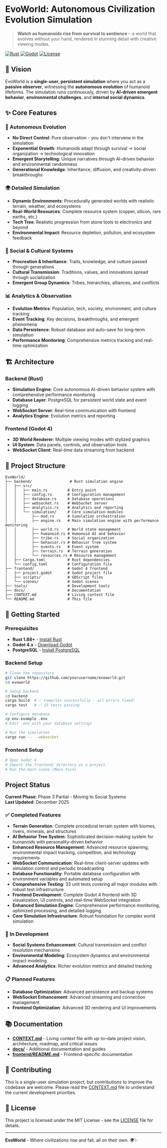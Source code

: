 # EvoWorld: Autonomous Civilization Evolution Simulation

> **Watch as humanoids rise from survival to sentience** – a world that evolves without your hand, rendered in stunning detail with creative viewing modes.

[![Rust](https://img.shields.io/badge/Rust-1.88+-orange.svg)](https://www.rust-lang.org/)
[![Godot](https://img.shields.io/badge/Godot-4.x-blue.svg)](https://godotengine.org/)
[![License](https://img.shields.io/badge/License-MIT-green.svg)](LICENSE)

## 🎯 Vision

EvoWorld is a **single-user, persistent simulation** where you act as a **passive observer**, witnessing the **autonomous evolution** of humanoid lifeforms. The simulation runs continuously, driven by **AI-driven emergent behavior**, **environmental challenges**, and **internal social dynamics**.

## ✨ Core Features

### 🧠 Autonomous Evolution
- **No Direct Control**: Pure observation - you don't intervene in the simulation
- **Exponential Growth**: Humanoids adapt through survival → social organization → technological innovation
- **Emergent Storytelling**: Unique narratives through AI-driven behavior and environmental randomness
- **Generational Knowledge**: Inheritance, diffusion, and creativity-driven breakthroughs

### 🌍 Detailed Simulation
- **Dynamic Environments**: Procedurally generated worlds with realistic terrain, weather, and ecosystems
- **Real-World Resources**: Complete resource system (copper, silicon, rare earths, etc.)
- **Tech Tree**: Realistic progression from stone tools to electronics and beyond
- **Environmental Impact**: Resource depletion, pollution, and ecosystem feedback

### 👥 Social & Cultural Systems
- **Procreation & Inheritance**: Traits, knowledge, and culture passed through generations
- **Cultural Transmission**: Traditions, values, and innovations spread through socialization
- **Emergent Group Dynamics**: Tribes, hierarchies, alliances, and conflicts

### 📊 Analytics & Observation
- **Evolution Metrics**: Population, tech, society, environment, and culture tracking
- **Event Tracking**: Key decisions, breakthroughs, and emergent phenomena
- **Data Persistence**: Robust database and auto-save for long-term simulation
- **Performance Monitoring**: Comprehensive metrics tracking and real-time optimization

## 🏗️ Architecture

### Backend (Rust)
- **Simulation Engine**: Core autonomous AI-driven behavior system with comprehensive performance monitoring
- **Database Layer**: PostgreSQL for persistent world state and event logging
- **WebSocket Server**: Real-time communication with frontend
- **Analytics Engine**: Evolution metrics and reporting

### Frontend (Godot 4)
- **3D World Renderer**: Multiple viewing modes with stylized graphics
- **UI System**: Data panels, controls, and observation tools
- **WebSocket Client**: Real-time data streaming from backend

## 📁 Project Structure

```
EvoWorld/
├── backend/                 # Rust simulation engine
│   ├── src/
│   │   ├── main.rs         # Entry point
│   │   ├── config.rs       # Configuration management
│   │   ├── database.rs     # Database operations
│   │   ├── websocket.rs    # WebSocket server
│   │   ├── analytics.rs    # Analytics and reporting
│   │   └── simulation/     # Core simulation modules
│   │       ├── mod.rs      # Simulation orchestration
│   │       ├── engine.rs   # Main simulation engine with performance monitoring
│   │       ├── world.rs    # World state management
│   │       ├── humanoid.rs # Humanoid AI and behavior
│   │       ├── tribe.rs    # Social organization
│   │       ├── behavior.rs # Behavior tree system
│   │       ├── events.rs   # Event system
│   │       ├── terrain.rs  # Terrain generation
│   │       └── resources.rs # Resource management
│   ├── Cargo.toml          # Rust dependencies
│   └── config.toml         # Configuration file
├── frontend/               # Godot 4 frontend
│   ├── project.godot       # Godot project file
│   ├── scripts/            # GDScript files
│   └── scenes/             # Godot scenes
├── tools/                  # Development tools
├── docs/                   # Documentation
├── CONTEXT.md              # Living context file
└── README.md               # This file
```

## 🚀 Getting Started

### Prerequisites
- **Rust 1.88+** - [Install Rust](https://www.rust-lang.org/tools/install)
- **Godot 4.x** - [Download Godot](https://godotengine.org/download)
- **PostgreSQL** - [Install PostgreSQL](https://www.postgresql.org/download/)

### Backend Setup
```bash
# Clone the repository
git clone https://github.com/yourusername/evoworld.git
cd evoworld

# Setup backend
cd backend
cargo build  # ✅ Compiles successfully - all errors fixed!
cargo test   # ✅ 33 tests passing

# Configure database
cp env.example .env
# Edit .env with your database settings

# Run the simulation
cargo run -- --websocket
```

### Frontend Setup
```bash
# Open Godot 4
# Import the frontend/ directory as a project
# Run the main scene (Main.tscn)
```

## Project Status

**Current Phase**: Phase 3 Partial - Moving to Social Systems  
**Last Updated**: December 2025

### ✅ Completed Features
- **Terrain Generation**: Complete procedural terrain system with biomes, rivers, minerals, and structures
- **AI Behavior Tree System**: Sophisticated decision-making system for humanoids with personality-driven behavior
- **Enhanced Resource Management**: Advanced resource spawning, environmental impact tracking, competition, and technology requirements
- **WebSocket Communication**: Real-time client-server updates with simulation control and periodic broadcasting
- **Database Functionality**: Portable database configuration with environment variables and automated setup
- **Comprehensive Testing**: 33 unit tests covering all major modules with robust test infrastructure
- **Frontend Development**: Complete Godot 4 frontend with 3D visualization, UI controls, and real-time WebSocket integration
- **Enhanced Simulation Engine**: Comprehensive performance monitoring, optimized processing, and detailed logging
- **Core Simulation Infrastructure**: Robust foundation for complex world simulation

### 🚧 In Development
- **Social Systems Enhancement**: Cultural transmission and conflict resolution mechanisms
- **Environmental Modeling**: Ecosystem dynamics and environmental impact modeling
- **Advanced Analytics**: Richer evolution metrics and detailed tracking

### 📋 Planned Features
- **Database Optimization**: Advanced persistence and backup systems
- **WebSocket Enhancement**: Advanced streaming and connection management
- **Frontend Optimization**: Advanced 3D rendering and UI improvements

## 📚 Documentation

- **[CONTEXT.md](CONTEXT.md)** - Living context file with up-to-date project vision, architecture, roadmap, and critical issues
- **[docs/](docs/)** - Additional documentation and guides
- **[frontend/README.md](frontend/README.md)** - Frontend-specific documentation

## 🤝 Contributing

This is a single-user simulation project, but contributions to improve the codebase are welcome. Please read the [CONTEXT.md](CONTEXT.md) file to understand the current development priorities.

## 📄 License

This project is licensed under the MIT License - see the [LICENSE](LICENSE) file for details.

---

**EvoWorld** - Where civilizations rise and fall, all on their own. 🌍✨
